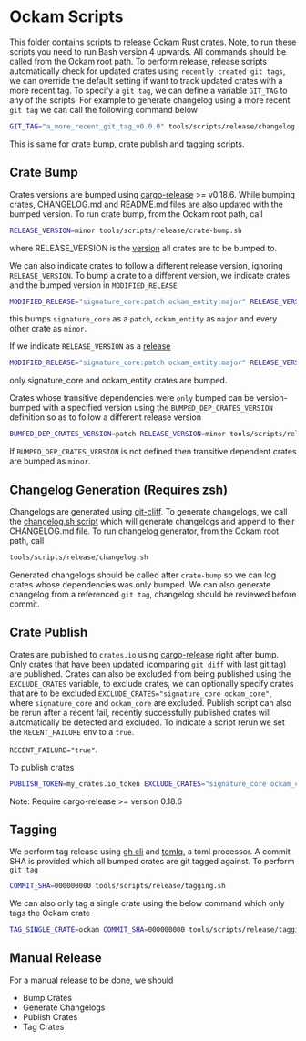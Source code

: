 # Ockam Scripts

This folder contains scripts to release Ockam Rust crates. Note, to run these scripts you need to run Bash version 4 upwards. All commands should be called from the Ockam root path.
To perform release, release scripts automatically check for updated crates using `recently created git tags`, we can override the default setting if want to track updated crates with a more recent tag. To specify a `git tag`, we can define a variable `GIT_TAG` to any of the scripts. For example to generate changelog using a more recent `git tag` we can call the following command below
```bash
GIT_TAG="a_more_recent_git_tag_v0.0.0" tools/scripts/release/changelog.sh
```
This is same for crate bump, crate publish and tagging scripts.

## Crate Bump

Crates versions are bumped using [cargo-release](https://github.com/crate-ci/cargo-release/issues) >= v0.18.6. While bumping crates, CHANGELOG.md and README.md files are also updated with the bumped version.
To run crate bump, from the Ockam root path, call
```bash
RELEASE_VERSION=minor tools/scripts/release/crate-bump.sh
```
where RELEASE_VERSION is the [version](https://github.com/crate-ci/cargo-release/blob/master/docs/reference.md#bump-level) all crates are to be bumped to.

We can also indicate crates to follow a different release version, ignoring `RELEASE_VERSION`. To bump a crate to a different version, we indicate crates and the bumped version in `MODIFIED_RELEASE`
```bash
MODIFIED_RELEASE="signature_core:patch ockam_entity:major" RELEASE_VERSION=minor tools/scripts/release/crate-bump.sh
```
this bumps `signature_core` as a `patch`, `ockam_entity` as `major` and every other crate as `minor`.

If we indicate `RELEASE_VERSION` as a [release](https://github.com/crate-ci/cargo-release/blob/master/docs/reference.md#bump-level)
```bash
MODIFIED_RELEASE="signature_core:patch ockam_entity:major" RELEASE_VERSION=release tools/scripts/release/crate-bump.sh
```
only signature_core and ockam_entity crates are bumped.

Crates whose transitive dependencies were `only` bumped can be version-bumped with a specified version using the `BUMPED_DEP_CRATES_VERSION` definition so as to follow a different release version
```bash
BUMPED_DEP_CRATES_VERSION=patch RELEASE_VERSION=minor tools/scripts/release/crate-bump.sh
```
If `BUMPED_DEP_CRATES_VERSION` is not defined then transitive dependent crates are bumped as `minor`.

## Changelog Generation (Requires zsh)

Changelogs are generated using [git-cliff](https://github.com/orhun/git-cliff). To generate changelogs, we call the [changelog.sh script](https://github.com/ockam-network/ockam/blob/develop/tools/scripts/release/changelog.sh) which will generate changelogs and append to their CHANGELOG.md file.
To run changelog generator, from the Ockam root path, call
```bash
tools/scripts/release/changelog.sh
```
Generated changelogs should be called after `crate-bump` so we can log crates whose dependencies was only bumped.
We can also generate changelog from a referenced `git tag`, changelog should be reviewed before commit.

## Crate Publish

Crates are published to `crates.io` using [cargo-release](https://github.com/crate-ci/cargo-release) right after bump. Only crates that have been updated (comparing `git diff` with last git tag) are published. Crates can also be excluded from being published using the `EXCLUDE_CRATES` variable, to exclude crates, we can optionally specify crates that are to be excluded `EXCLUDE_CRATES="signature_core ockam_core"`, where `signature_core` and `ockam_core` are excluded. Publish script can also be rerun after a recent fail, recently successfully published crates will automatically be detected and excluded. To indicate a script rerun we set the `RECENT_FAILURE` env to a `true`.

`RECENT_FAILURE="true"`.

To publish crates
```bash
PUBLISH_TOKEN=my_crates.io_token EXCLUDE_CRATES="signature_core ockam_core" tools/scripts/release/crate-publish.sh
```
Note: Require cargo-release >= version 0.18.6

## Tagging

We perform tag release using [gh cli](https://cli.github.com) and [tomlq](https://github.com/jamesmunns/tomlq), a toml processor. A commit SHA is provided which all bumped crates are git tagged against.
To perform `git tag`
```bash
COMMIT_SHA=000000000 tools/scripts/release/tagging.sh
```

We can also only tag a single crate using the below command which only tags the Ockam crate
```bash
TAG_SINGLE_CRATE=ockam COMMIT_SHA=000000000 tools/scripts/release/tagging.sh
```

## Manual Release

For a manual release to be done, we should

- Bump Crates
- Generate Changelogs
- Publish Crates
- Tag Crates
